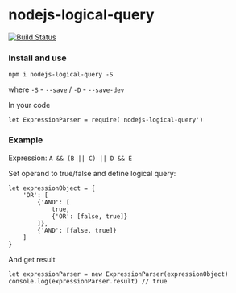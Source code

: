 # nodejs-logical-query

[![Build Status](https://travis-ci.org/fortSQ/nodejs-logical-query.svg?branch=master)](https://travis-ci.org/fortSQ/nodejs-logical-query)

### Install and use

`npm i nodejs-logical-query -S`

where `-S` - `--save` / `-D` - `--save-dev`

In your code

```node
let ExpressionParser = require('nodejs-logical-query')
```

### Example

Expression: `A && (B || C) || D && E`

Set operand to true/false and define logical query:

```node
let expressionObject = {
    'OR': [
        {'AND': [
            true,
            {'OR': [false, true]}
        ]},
        {'AND': [false, true]}
    ]
}
```

And get result

```node
let expressionParser = new ExpressionParser(expressionObject)
console.log(expressionParser.result) // true
```